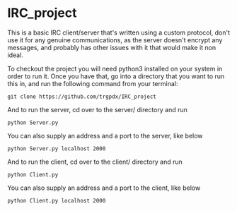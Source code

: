 # IRC_project

This is a basic IRC client/server that's written using a custom protocol, don't 
use it for any genuine communications, as the server doesn't encrypt any messages,
and probably has other issues with it that would make it non ideal. 

To checkout the project you will need python3 installed on your system in order
to run it. Once you have that, go into a directory that you want to run this in,
and run the following command from your terminal:

`git clone https://github.com/trgpdx/IRC_project`

And to run the server, cd over to the server/ directory and run

`python Server.py`

You can also supply an address and a port to the server, like below

`python Server.py localhost 2000`

And to run the client, cd over to the client/ directory and run

`python Client.py`

You can also supply an address and a port to the client, like below

`python Client.py localhost 2000`
